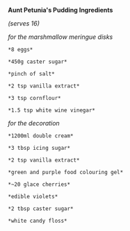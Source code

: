 **Aunt Petunia's Pudding Ingredients**

*(serves 16)*

*for the marshmallow meringue disks*

    *8 eggs*

    *450g caster sugar*

    *pinch of salt*

    *2 tsp vanilla extract*

    *3 tsp cornflour*

    *1.5 tsp white wine vinegar*

*for the decoration*

    *1200ml double cream*

    *3 tbsp icing sugar*

    *2 tsp vanilla extract*

    *green and purple food colouring gel*

    *~20 glace cherries*

    *edible violets*

    *2 tbsp caster sugar*

    *white candy floss*
